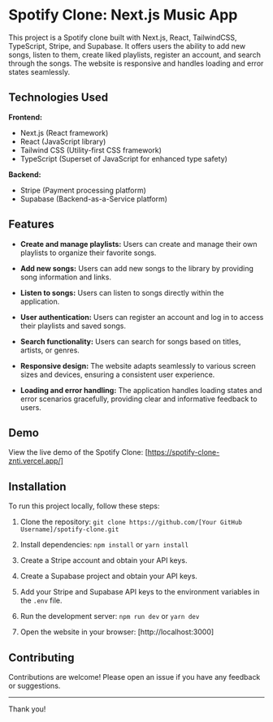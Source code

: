 # Spotify Clone: Next.js Music App

This project is a Spotify clone built with Next.js, React, TailwindCSS, TypeScript, Stripe, and Supabase. It offers users the ability to add new songs, listen to them, create liked playlists, register an account, and search through the songs. The website is responsive and handles loading and error states seamlessly.

## Technologies Used

**Frontend:**

* Next.js (React framework)
* React (JavaScript library)
* Tailwind CSS (Utility-first CSS framework)
* TypeScript (Superset of JavaScript for enhanced type safety)

**Backend:**

* Stripe (Payment processing platform)
* Supabase (Backend-as-a-Service platform)

## Features

* **Create and manage playlists:** Users can create and manage their own playlists to organize their favorite songs.

* **Add new songs:** Users can add new songs to the library by providing song information and links.

* **Listen to songs:** Users can listen to songs directly within the application.

* **User authentication:** Users can register an account and log in to access their playlists and saved songs.

* **Search functionality:** Users can search for songs based on titles, artists, or genres.

* **Responsive design:** The website adapts seamlessly to various screen sizes and devices, ensuring a consistent user experience.

* **Loading and error handling:** The application handles loading states and error scenarios gracefully, providing clear and informative feedback to users.

## Demo

View the live demo of the Spotify Clone: [https://spotify-clone-znti.vercel.app/]

## Installation

To run this project locally, follow these steps:

1. Clone the repository: `git clone https://github.com/[Your GitHub Username]/spotify-clone.git`

2. Install dependencies: `npm install` or `yarn install`

3. Create a Stripe account and obtain your API keys.

4. Create a Supabase project and obtain your API keys.

5. Add your Stripe and Supabase API keys to the environment variables in the `.env` file.

6. Run the development server: `npm run dev` or `yarn dev`

7. Open the website in your browser: [http://localhost:3000]

## Contributing

Contributions are welcome! Please open an issue if you have any feedback or suggestions.

_________________________________________________________________________________________

Thank you!
